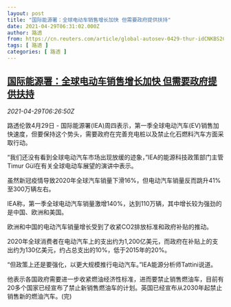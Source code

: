```yaml
---
layout: post
title: "国际能源署：全球电动车销售增长加快 但需要政府提供扶持"
date: 2021-04-29T06:31:02.000Z
author: 路透
from: https://cn.reuters.com/article/global-autosev-0429-thur-idCNKBS2CG0J5
tags: [ 路透 ]
categories: [ 路透 ]
---
```

<!--1619677862000-->
[国际能源署：全球电动车销售增长加快 但需要政府提供扶持](https://cn.reuters.com/article/global-autosev-0429-thur-idCNKBS2CG0J5)
------

<div>
<div><i>2021-04-29T06:26:50Z</i></div><p>路透伦敦4月29日 - 国际能源署(IEA)周四表示，第一季全球电动汽车(EV)销售加快速度，但要保持这个势头，需要政府在完善充电桩以及禁止化石燃料汽车方面采取行动。</p><p>“我们还没有看到全球电动汽车市场出现放缓的迹象，”IEA的能源科技政策部门主管Timur Gül在有关全球电动车展望的演讲中表示。</p><p>虽然新冠疫情导致2020年全球汽车销量下滑16%，但电动汽车销量反而跳升41%至300万辆左右。</p><p>IEA称，第一季全球电动汽车销量激增140%，达到110万辆，其中增长较为强劲的是中国、欧洲和美国。</p><p>欧洲和中国的电动汽车销量增长受到了收紧CO2排放标准和政府补贴的推动。</p><p>2020年全球消费者在电动汽车上的支出约为1,200亿美元，而政府在补贴上的支出约为130亿美元，约占总支出的10%，低于2015年的20%。</p><p>“但政策上还是要强化，以更大规模推行电动汽车。”IEA能源分析师Tattini说道。</p><p>他表示各国政府需要进一步收紧燃油经济性标准，进而要禁止销售燃油车，目前有20多个国家已经宣布了禁止新销售燃油车的计划。英国已经宣布从2030年起禁止销售新的燃油汽车。(完)</p>
</div>
